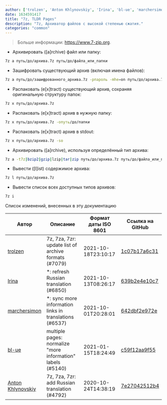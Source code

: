 ```yaml
---
author: ['trolzen', 'Anton Khlynovskiy', 'Irina', 'bl-ue', 'marchersimon']
date: 1634591417
title: "7z, TLDR Pages"
description: "7z, Архиватор файлов с высокой степенью сжатия."
categories: "common"
---
```

> Больше информации: <https://www.7-zip.org>.

- Архивировать ([a]rchive) файл или папку:

```bash
7z a путь/до/архива.7z путь/до/файла_или_папки
```

- Зашифровать существующий архив (включая имена файлов):

```bash
7z a путь/до/зашифрованного_архива.7z -pпароль -mhe=on путь/до/архива.7z
```

- Распаковать (e[x]tract) существующий архив, сохраняя оригинальную структуру папок:

```bash
7z x путь/до/архива.7z
```

- Распаковать (e[x]tract) архив в нужную папку:

```bash
7z x путь/до/архива.7z -oпуть/до/папки
```

- Распаковать (e[x]tract) архив в stdout:

```bash
7z x путь/до/архива.7z -so
```

- Архивировать ([a]rchive), используя определённый тип архива:

```bash
7z a -t7z|bzip2|gzip|lzip|tar|zip путь/до/архива.7z путь/до/файла_или_папки
```

- Вывести ([l]ist) содержимое архива:

```bash
7z l путь/до/архива.7z
```

- Вывести список всех доступных типов архивов:

```bash
7z i
```
Список изменений, внесенных в эту документацию


Автор | Описание | Формат даты ISO 8601 | Ссылка на GitHub
------|-----|-----|-----
[trolzen](mailto:trolzen@gmail.com) | 7z, 7za, 7zr: update list of archive formats (#7079) | 2021-10-18T23:10:17 | [1c07b17a6c31](https://github.com/tldr-pages/tldr/commit/1c07b17a6c319eb4d72fd840ee479565893bc3f1)
[Irina](mailto:91758930+iridacea@users.noreply.github.com) | *: refresh Russian translation (#6850) | 2021-10-13T08:26:17 | [639b2e4e10c7](https://github.com/tldr-pages/tldr/commit/639b2e4e10c73c8014036c302192e4faa51e5279)
[marchersimon](mailto:50295997+marchersimon@users.noreply.github.com) | *: sync more information links in translations (#6537) | 2021-10-01T20:28:01 | [642dbf2e972e](https://github.com/tldr-pages/tldr/commit/642dbf2e972e388fab8c84ba3b4685fb862b6454)
[bl-ue](mailto:54780737+bl-ue@users.noreply.github.com) | multiple pages: normalize "more information" labels (#5140) | 2021-01-15T18:24:49 | [c59f12aa9f55](https://github.com/tldr-pages/tldr/commit/c59f12aa9f55d85612ba22e4da86db293ff76977)
[Anton Khlynovskiy](mailto:subzey@gmail.com) | 7z, 7za, 7zr: add Russian translation (#4792) | 2020-10-24T14:38:19 | [7e27042512b4](https://github.com/tldr-pages/tldr/commit/7e27042512b48792c6a287ee5b4562e3fd917f37)

